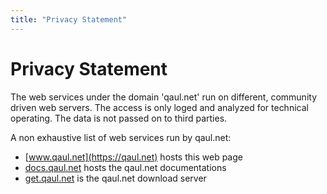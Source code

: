 ```yaml
---
title: "Privacy Statement"
---
```

# Privacy Statement

The web services under the domain 'qaul.net' run on different, community driven web servers. The access is only loged and analyzed for technical operating. The data is not passed on to third parties.

A non exhaustive list of web services run by qaul.net:

* [www.qaul.net](https://qaul.net) hosts this web page
* [docs.qaul.net](https://docs.qaul.net) hosts the qaul.net documentations
* [get.qaul.net](https://get.qaul.net) is the qaul.net download server
